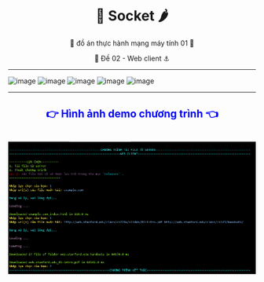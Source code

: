 <h1 align = center> 
    🍍 Socket 🌶️
 </h1>
<p align = center> 
🧡 đồ án thực hành mạng máy tính 01 💞
 </p>
 <p align =center >
  🍒 Đề 02 - Web client ⚓
 </p>
 
 ___
 
 <!-- Đề 02 -->
 
 ![image](https://user-images.githubusercontent.com/93416202/196466315-3eb08fea-2850-40c4-8539-f10694ae623e.png)
![image](https://user-images.githubusercontent.com/93416202/196466388-d65f46f9-ea30-4dd2-bf0c-374eb91d6adc.png)
![image](https://user-images.githubusercontent.com/93416202/196466462-d0bd29d9-3dd1-4eb8-9392-df4399007915.png)
![image](https://user-images.githubusercontent.com/93416202/196466508-a0e66d6e-573b-44d5-adb2-e9d91ffb64d6.png)
![image](https://user-images.githubusercontent.com/93416202/196466563-62a8c6f6-673e-465f-94fd-2cc2846de96d.png)

___

<!-- </br> -->

<div align="center">

<h2 style="text-align:center; color:blue;">👉 Hình ảnh demo chương trình 👈</h2>
    </br>
<img src="./docs/img-demo.png"/>

</div>
